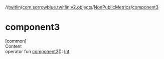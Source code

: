 //[twitlin](../../index.md)/[com.sorrowblue.twitlin.v2.objects](../index.md)/[NonPublicMetrics](index.md)/[component3](component3.md)



# component3  
[common]  
Content  
operator fun [component3](component3.md)(): [Int](https://kotlinlang.org/api/latest/jvm/stdlib/kotlin/-int/index.html)  



